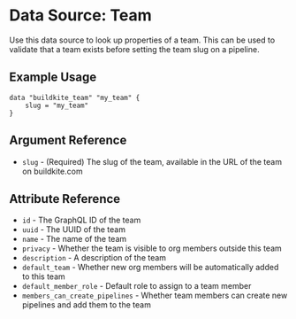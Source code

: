 # Data Source: Team

Use this data source to look up properties of a team. This can be used to
validate that a team exists before setting the team slug on a pipeline.

## Example Usage

```hcl
data "buildkite_team" "my_team" {
    slug = "my_team"
}
```

## Argument Reference

* `slug` - (Required) The slug of the team, available in the URL of the team on buildkite.com

## Attribute Reference

* `id` - The GraphQL ID of the team
* `uuid` - The UUID of the team
* `name` - The name of the team
* `privacy` - Whether the team is visible to org members outside this team
* `description` - A description of the team
* `default_team` - Whether new org members will be automatically added to this team
* `default_member_role` - Default role to assign to a team member
* `members_can_create_pipelines` - Whether team members can create new pipelines and add them to the team
